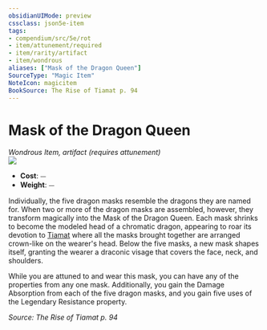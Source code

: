 ```yaml
---
obsidianUIMode: preview
cssclass: json5e-item
tags:
- compendium/src/5e/rot
- item/attunement/required
- item/rarity/artifact
- item/wondrous
aliases: ["Mask of the Dragon Queen"]
SourceType: "Magic Item"
NoteIcon: magicitem
BookSource: The Rise of Tiamat p. 94
---
```

# Mask of the Dragon Queen
*Wondrous Item, artifact (requires attunement)*  
![](/2-Mechanics/CLI/items/img/mask-of-the-dragon-queen.webp#right)  

- **Cost**: ⏤
- **Weight**: ⏤

Individually, the five dragon masks resemble the dragons they are named for. When two or more of the dragon masks are assembled, however, they transform magically into the Mask of the Dragon Queen. Each mask shrinks to become the modeled head of a chromatic dragon, appearing to roar its devotion to [Tiamat](/2-Mechanics/CLI/bestiary/npc/tiamat-rot.md) where all the masks brought together are arranged crown-like on the wearer's head. Below the five masks, a new mask shapes itself, granting the wearer a draconic visage that covers the face, neck, and shoulders.

While you are attuned to and wear this mask, you can have any of the properties from any one mask. Additionally, you gain the Damage Absorption from each of the five dragon masks, and you gain five uses of the Legendary Resistance property.

*Source: The Rise of Tiamat p. 94*